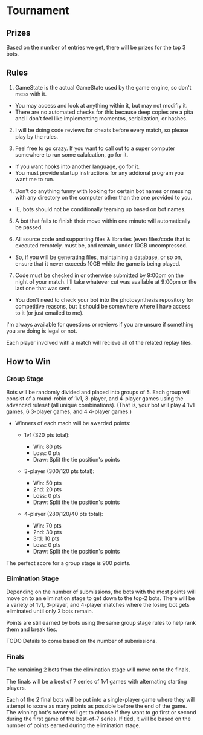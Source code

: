 # Tournament

## Prizes

Based on the number of entries we get, there will be prizes for the top 3 bots.

## Rules

1. GameState is the actual GameState used by the game engine, so don't mess with it.
  * You may access and look at anything within it, but may not modifiy it.
  * There are no automated checks for this because deep copies are a pita and I don't feel like implementing momentos, serialization, or hashes.

2. I will be doing code reviews for cheats before every match, so please play by the rules.

3. Feel free to go crazy. If you want to call out to a super computer somewhere to run some calulcation, go for it.
  * If you want hooks into another language, go for it.
  * You must provide startup instructions for any addional program you want me to run.

4. Don't do anything funny with looking for certain bot names or messing with any directory on the computer other than the one provided to you.
  * IE, bots should not be conditionally teaming up based on bot names.

5. A bot that fails to finish their move within one minute will automatically be passed.

6. All source code and supporting files & libraries (even files/code that is executed remotely. must be, and remain, under 10GB uncompressed.
  * So, if you will be generating files, maintaining a database, or so on, ensure that it never exceeds 10GB while the game is being played.

7. Code must be checked in or otherwise submitted by 9:00pm on the night of your match. I'll take whatever cut was available at 9:00pm or the last one that was sent.
  * You don't need to check your bot into the photosynthesis repository for competitive reasons, but it should be somewhere where I have access to it (or just emailed to me).

I'm always available for questions or reviews if you are unsure if something
you are doing is legal or not.

Each player involved with a match will recieve all of the related replay files.

## How to Win

### Group Stage

Bots will be randomly divided and placed into groups of 5.
Each group will consist of a round-robin of 1v1, 3-player, and 4-player games using the advanced ruleset (all unique combinations).
(That is, your bot will play 4 1v1 games, 6 3-player games, and 4 4-player games.)

- Winners of each mach will be awarded points:
  - 1v1 (320 pts total):
    - Win:  80 pts
    - Loss:  0 pts
    - Draw: Split the tie position's points

  - 3-player (300/120 pts total):
    - Win:  50 pts
    - 2nd:  20 pts
    - Loss:  0 pts
    - Draw: Split the tie position's points

  - 4-player (280/120/40 pts total):
    - Win:  70 pts
    - 2nd:  30 pts
    - 3rd:  10 pts
    - Loss:  0 pts
    - Draw: Split the tie position's points

The perfect score for a group stage is 900 points.

### Elimination Stage

Depending on the number of submissions, the bots with the most points will move on to an elimination stage to get down to the top-2 bots.
There will be a variety of 1v1, 3-player, and 4-player matches where the losing bot gets eliminated until only 2 bots remain.

Points are still earned by bots using the same group stage rules to help rank them and break ties.

TODO Details to come based on the number of submissions.

### Finals

The remaining 2 bots from the elimination stage will move on to the finals.

The finals will be a best of 7 series of 1v1 games with alternating starting players.

Each of the 2 final bots will be put into a single-player game where they will attempt to score as many points as possible before the end of the game.
The winning bot's owner will get to choose if they want to go first or second during the first game of the best-of-7 series.
If tied, it will be based on the number of points earned during the elimination stage.
